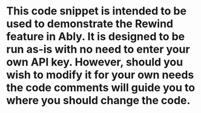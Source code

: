 # This code snippet is intended to be used to demonstrate the Rewind feature in Ably. It is designed to be run as-is with no need to enter your own API key. However, should you wish to modify it for your own needs the code comments will guide you to where you should change the code.
